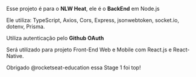 
Esse projeto é para o **NLW Heat**, ele é o **BackEnd** em Node.js

Ele utiliza:
  TypeScript, 
  Axios, 
  Cors, 
  Express, 
  jsonwebtoken, 
  socket.io, 
  dotenv, 
  Prisma.

Utiliza autenticação pelo **Github OAuth**

Será utilizado para projeto Front-End Web e Mobile com React.js e React-Native.

Obrigado @rocketseat-education essa Stage 1 foi top!

